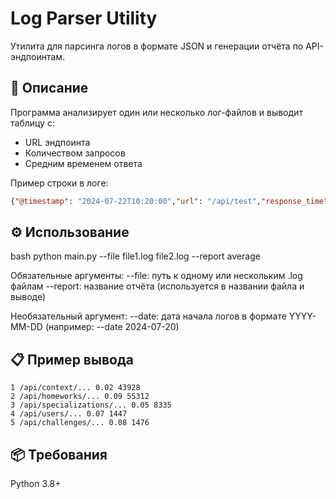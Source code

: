 # Log Parser Utility

Утилита для парсинга логов в формате JSON и генерации отчёта по API-эндпоинтам.

## 📌 Описание

Программа анализирует один или несколько лог-файлов и выводит таблицу с:

- URL эндпоинта
- Количеством запросов
- Средним временем ответа

Пример строки в логе:

```json
{"@timestamp": "2024-07-22T10:20:00","url": "/api/test","response_time": 0.2}"
```

## ⚙️ Использование

bash
python main.py --file file1.log file2.log --report average

Обязательные аргументы:
--file: путь к одному или нескольким .log файлам
--report: название отчёта (используется в названии файла и выводе)

Необязательный аргумент:
--date: дата начала логов в формате YYYY-MM-DD (например: --date 2024-07-20)

## 📋 Пример вывода

```
1 /api/context/... 0.02 43928
2 /api/homeworks/... 0.09 55312
3 /api/specializations/... 0.05 8335
4 /api/users/... 0.07 1447
5 /api/challenges/... 0.08 1476
```

## 📦 Требования

Python 3.8+
